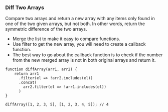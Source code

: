 ### Diff Two Arrays

Compare two arrays and return a new array with any items only found in one of the two given arrays, but not both.
In other words, return the symmetric difference of the two arrays.
- Merge the list to make it easy to compare functions.
- Use filter to get the new array, you will need to create a callback function.
- The best way to go about the callback function is to check if the number from the new merged array is not in both original arrays and return it.

```
function diffArray(arr1, arr2) {
    return arr1
      .filter(el => !arr2.includes(el))
      .concat(
        arr2.filter(el => !arr1.includes(el))
      )
}

diffArray([1, 2, 3, 5], [1, 2, 3, 4, 5]); // 4
```
